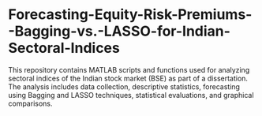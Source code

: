 # Forecasting-Equity-Risk-Premiums--Bagging-vs.-LASSO-for-Indian-Sectoral-Indices
This repository contains MATLAB scripts and functions used for analyzing sectoral indices of the Indian stock market (BSE) as part of a dissertation. The analysis includes data collection, descriptive statistics, forecasting using Bagging and LASSO techniques, statistical evaluations, and graphical comparisons.
